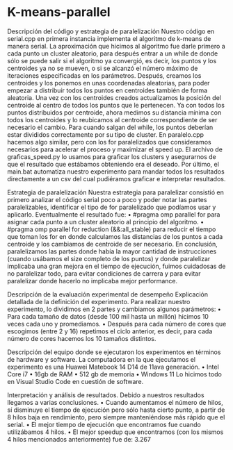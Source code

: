 # K-means-parallel

Descripción del código y estrategia de paralelización
Nuestro código en serial.cpp en primera instancia implementa el algoritmo de k-means de manera serial. La aproximación que hicimos al algoritmo fue darle primero a cada punto un cluster aleatorio, para después entrar a un while de donde sólo se puede salir si el algoritmo ya convergió, es decir, los puntos y los centroides ya no se mueven, o si se alcanzó el número máximo de iteraciones especificadas en los parámetros. 
Después, creamos los centroides y los ponemos en unas coordenadas aleatorias, para poder empezar a distribuir todos los puntos en centroides también de forma aleatoria. Una vez con los centroides creados actualizamos la posición del centroide al centro de todos los puntos que le pertenecen. 
Ya con todos los puntos distribuidos por centroide, ahora medimos su distancia mínima con todos los centroides y lo reubicamos al centroide correspondiente de ser necesario el cambio. Para cuando salgan del while, los puntos deberían estar divididos correctamente por su tipo de cluster.
En paralelo.cpp hacemos algo similar, pero con los for paralelizados que consideramos necesarios para acelerar el proceso y maximizar el speed up.
El archivo de graficas_speed.py lo usamos para graficar los clusters y asegurarnos de que el resultado que estábamos obteniendo era el deseado. 
Por último, el main.bat automatiza nuestro experimento para mandar todos los resultados directamente a un csv del cual pudiéramos graficar e interpretar resultados.

Estrategia de paralelización
Nuestra estrategia para paralelizar consistió en primero analizar el código serial poco a poco y poder notar las partes paralelizables, identificar el tipo de for paralelizado que podíamos usar y aplicarlo. Eventualmente el resultado fue:
•	#pragma omp parallel for para asignar cada punto a un cluster aleatorio al principio del algoritmo.
•	#pragma omp parallel for reduction (&&:all_stable) para reducir el tiempo que toman los for en donde calculamos las distancias de los puntos a cada centroide y los cambiamos de centroide de ser necesario.
En conclusión, paralelizamos las partes donde había la mayor cantidad de instrucciones (cuando usábamos el size completo de los puntos) y donde paralelizar implicaba una gran mejora en el tiempo de ejecución, fuimos cuidadosas de no paralelizar todo, para evitar condiciones de carrera y para evitar paralelizar donde hacerlo no implicaba mejor performance.

Descripción de la evaluación experimental de desempeño
Explicación detallada de la definición del experimento.
Para realizar nuestro experimento, lo dividimos en 2 partes y cambiamos algunos parámetros:
•	Para cada tamaño de datos (desde 100 mil hasta un millón) hicimos 10 veces cada uno y promediamos.
•	Después para cada número de cores que escogimos (entre 2 y 16) repetimos el ciclo anterior, es decir, para cada número de cores hacemos los 10 tamaños distintos.

Descripción del equipo donde se ejecutaron los experimentos en términos de hardware y software.
La computadora en la que ejecutamos el experimento es una Huawei Matebook 14 D14 de 11ava generación.
•	Intel Core i7 
•	16gb de RAM
•	512 gb de memoria
•	Windows 11
Lo hicimos todo en Visual Studio Code en cuestión de software.

Interpretación y análisis de resultados.
Debido a nuestros resultados llegamos a varias conclusiones.
•	Cuando aumentamos el número de hilos, sí disminuye el tiempo de ejecución pero sólo hasta cierto punto, a partir de 8 hilos baja en rendimiento, pero siempre manteniéndose más rápido que el serial.
•	El mejor tiempo de ejecución que encontramos fue cuando utilizábamos 4 hilos.
•	El mejor speedup que encontramos (con los mismos 4 hilos mencionados anteriormente) fue de: 3.267
